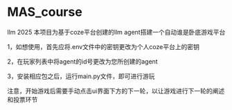 # MAS_course
llm 2025
本项目为基于coze平台创建的llm agent搭建一个自动谁是卧底游戏平台

1，如想使用，首先应将.env文件中的密钥更改为个人coze平台上的密钥

2，在玩家列表中将agent的id号更改为您所创建的agent

3，安装相应包之后，运行main.py文件，即可进行游玩

注意，开始游戏后需要手动点击ui界面下方的下一轮，以让游戏进行下一轮的阐述和投票环节
